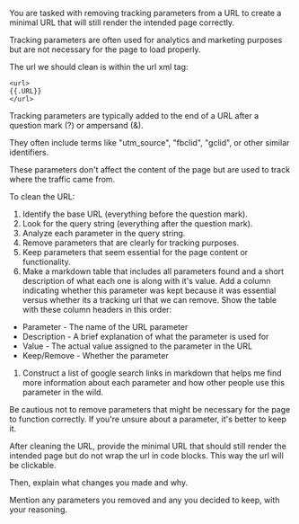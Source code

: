 You are tasked with removing tracking parameters from a URL to create a minimal URL that will still render the intended page correctly.

Tracking parameters are often used for analytics and marketing purposes but are not necessary for the page to load properly.

The url we should clean is within the url xml tag:

```
<url>
{{.URL}}
</url>
```

Tracking parameters are typically added to the end of a URL after a question mark (?) or ampersand (&).

They often include terms like "utm_source", "fbclid", "gclid", or other similar identifiers.

These parameters don't affect the content of the page but are used to track where the traffic came from.

To clean the URL:

1. Identify the base URL (everything before the question mark).
1. Look for the query string (everything after the question mark).
1. Analyze each parameter in the query string.
1. Remove parameters that are clearly for tracking purposes.
1. Keep parameters that seem essential for the page content or functionality.
1. Make a markdown table that includes all parameters found and a short description of what each one is along with it's value. Add a column indicating whether this parameter was kept because it was essential versus whether its a tracking url that we can remove. Show the table with these column headers in this order:

- Parameter - The name of the URL parameter
- Description - A brief explanation of what the parameter is used for
- Value - The actual value assigned to the parameter in the URL
- Keep/Remove - Whether the parameter

1. Construct a list of google search links in markdown that helps me find more information about each parameter and how other people use this parameter in the wild.

Be cautious not to remove parameters that might be necessary for the page to function correctly. If you're unsure about a parameter, it's better to keep it.

After cleaning the URL, provide the minimal URL that should still render the intended page but do not wrap the url in code blocks. This way the url will be clickable.

Then, explain what changes you made and why.

Mention any parameters you removed and any you decided to keep, with your reasoning.
